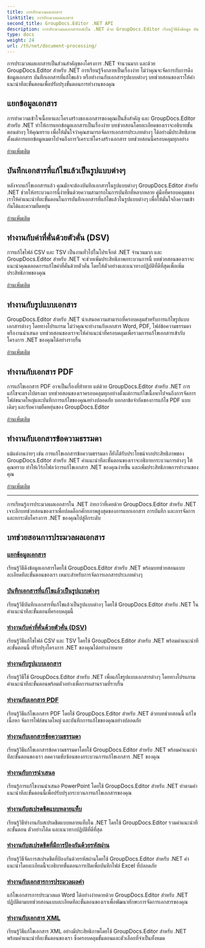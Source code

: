 ```yaml
---
title: การประมวลผลเอกสาร
linktitle: การประมวลผลเอกสาร
second_title: GroupDocs.Editor .NET API
description: การประมวลผลเอกสารหลักใน .NET ด้วย GroupDocs.Editor เรียนรู้วิธีดึงข้อมูล บันทึกเป็นรูปแบบต่างๆ และทำงานกับเอกสารประเภทต่างๆ ได้อย่างง่ายดาย
type: docs
weight: 24
url: /th/net/document-processing/
---
```


การประมวลผลเอกสารเป็นส่วนสำคัญของโครงการ .NET จำนวนมาก และด้วย GroupDocs.Editor สำหรับ .NET การเรียนรู้จึงกลายเป็นเรื่องง่าย ไม่ว่าคุณจะจัดการกับการดึงข้อมูลเอกสาร บันทึกเอกสารที่แก้ไขแล้ว หรือทำงานกับเอกสารรูปแบบต่างๆ บทช่วยสอนของเราให้คำแนะนำทีละขั้นตอนเพื่อปรับปรุงขั้นตอนการทำงานของคุณ

## แยกข้อมูลเอกสาร

การทำความเข้าใจเนื้อหาและโครงสร้างของเอกสารของคุณเป็นสิ่งสำคัญ และ GroupDocs.Editor สำหรับ .NET ทำให้การแยกข้อมูลเอกสารเป็นเรื่องง่าย บทช่วยสอนโดยละเอียดของเราจะอธิบายขั้นตอนต่างๆ ให้คุณทราบ เพื่อให้มั่นใจว่าคุณสามารถจัดการเอกสารประเภทต่างๆ ได้อย่างมีประสิทธิภาพ ตั้งแต่การแยกข้อมูลเมตาไปจนถึงการวิเคราะห์โครงสร้างเอกสาร บทช่วยสอนนี้ครอบคลุมทุกอย่าง

[อ่านเพิ่มเติม](./extract-document-info/)

## บันทึกเอกสารที่แก้ไขแล้วเป็นรูปแบบต่างๆ

หลังจากแก้ไขเอกสารแล้ว คุณมักจะต้องบันทึกเอกสารในรูปแบบต่างๆ GroupDocs.Editor สำหรับ .NET ช่วยให้กระบวนการนี้ง่ายขึ้นด้วยความสามารถในการบันทึกที่หลากหลาย คู่มือที่ครอบคลุมของเราให้คำแนะนำทีละขั้นตอนในการบันทึกเอกสารที่แก้ไขแล้วในรูปแบบต่างๆ เพื่อให้มั่นใจถึงความเข้ากันได้และความยืดหยุ่น

[อ่านเพิ่มเติม](./save-edited-document-various-formats/)

## ทำงานกับค่าที่คั่นด้วยตัวคั่น (DSV)

การแก้ไขไฟล์ CSV และ TSV เป็นงานทั่วไปในโปรเจ็กต์ .NET จำนวนมาก และ GroupDocs.Editor สำหรับ .NET จะช่วยเพิ่มประสิทธิภาพกระบวนการนี้ บทช่วยสอนของเราจะแนะนำคุณตลอดการแก้ไขค่าที่คั่นด้วยตัวคั่น โดยให้ตัวอย่างและแนวทางปฏิบัติที่ดีที่สุดเพื่อเพิ่มประสิทธิภาพของคุณ

[อ่านเพิ่มเติม](./work-dsv/)

## ทำงานกับรูปแบบเอกสาร

GroupDocs.Editor สำหรับ .NET นำเสนอความสามารถที่ครอบคลุมสำหรับการแก้ไขรูปแบบเอกสารต่างๆ โดยทางโปรแกรม ไม่ว่าคุณจะทำงานกับเอกสาร Word, PDF, ไฟล์ข้อความธรรมดา หรืองานนำเสนอ บทช่วยสอนของเราจะให้คำแนะนำที่ครอบคลุมเพื่อรวมการแก้ไขเอกสารเข้ากับโครงการ .NET ของคุณได้อย่างราบรื่น

[อ่านเพิ่มเติม](./work-document-formats/)

## ทำงานกับเอกสาร PDF

การแก้ไขเอกสาร PDF อาจเป็นเรื่องที่ท้าทาย แต่ด้วย GroupDocs.Editor สำหรับ .NET การแก้ไขจะตรงไปตรงมา บทช่วยสอนของเราครอบคลุมทุกอย่างตั้งแต่การแก้ไขเนื้อหาไปจนถึงการจัดการไฟล์ขนาดใหญ่และบันทึกการแก้ไขของคุณอย่างปลอดภัย บอกลาข้อจำกัดของการแก้ไข PDF แบบเดิมๆ และรับความยืดหยุ่นของ GroupDocs.Editor

[อ่านเพิ่มเติม](./work-pdf-documents/)

## ทำงานกับเอกสารข้อความธรรมดา

แม้แต่งานง่ายๆ เช่น การแก้ไขเอกสารข้อความธรรมดา ก็ยังได้รับประโยชน์จากประสิทธิภาพของ GroupDocs.Editor สำหรับ .NET คำแนะนำทีละขั้นตอนของเราจะอธิบายกระบวนการต่างๆ ให้คุณทราบ ทำให้เวิร์กโฟลว์การแก้ไขเอกสาร .NET ของคุณง่ายขึ้น และเพิ่มประสิทธิภาพการทำงานของคุณ

[อ่านเพิ่มเติม](./work-plain-text-documents/)

---

การเรียนรู้การประมวลผลเอกสารใน .NET ง่ายกว่าที่เคยด้วย GroupDocs.Editor สำหรับ .NET เจาะลึกบทช่วยสอนของเราเพื่อปลดล็อกศักยภาพสูงสุดของการแยกเอกสาร การบันทึก และการจัดการ และยกระดับโครงการ .NET ของคุณไปสู่อีกระดับ
## บทช่วยสอนการประมวลผลเอกสาร
### [แยกข้อมูลเอกสาร](./extract-document-info/)
เรียนรู้วิธีดึงข้อมูลเอกสารโดยใช้ GroupDocs.Editor สำหรับ .NET พร้อมบทช่วยสอนแบบละเอียดทีละขั้นตอนของเรา เหมาะสำหรับการจัดการเอกสารประเภทต่างๆ
### [บันทึกเอกสารที่แก้ไขแล้วเป็นรูปแบบต่างๆ](./save-edited-document-various-formats/)
เรียนรู้วิธีบันทึกเอกสารที่แก้ไขแล้วเป็นรูปแบบต่างๆ โดยใช้ GroupDocs.Editor สำหรับ .NET ในคำแนะนำทีละขั้นตอนที่ครอบคลุมนี้
### [ทำงานกับค่าที่คั่นด้วยตัวคั่น (DSV)](./work-dsv/)
เรียนรู้วิธีแก้ไขไฟล์ CSV และ TSV โดยใช้ GroupDocs.Editor สำหรับ .NET พร้อมคำแนะนำทีละขั้นตอนนี้ ปรับปรุงโครงการ .NET ของคุณได้อย่างง่ายดาย
### [ทำงานกับรูปแบบเอกสาร](./work-document-formats/)
เรียนรู้วิธีใช้ GroupDocs.Editor สำหรับ .NET เพื่อแก้ไขรูปแบบเอกสารต่างๆ โดยทางโปรแกรม คำแนะนำทีละขั้นตอนพร้อมตัวอย่างเพื่อการผสานรวมที่ราบรื่น
### [ทำงานกับเอกสาร PDF](./work-pdf-documents/)
เรียนรู้วิธีแก้ไขเอกสาร PDF โดยใช้ GroupDocs.Editor สำหรับ .NET ด้วยบทช่วยสอนนี้ แก้ไขเนื้อหา จัดการไฟล์ขนาดใหญ่ และบันทึกการแก้ไขของคุณอย่างปลอดภัย
### [ทำงานกับเอกสารข้อความธรรมดา](./work-plain-text-documents/)
เรียนรู้วิธีแก้ไขเอกสารข้อความธรรมดาโดยใช้ GroupDocs.Editor สำหรับ .NET พร้อมคำแนะนำทีละขั้นตอนของเรา ลดความซับซ้อนของกระบวนการแก้ไขเอกสาร .NET ของคุณ
### [ทำงานกับการนำเสนอ](./work-presentations/)
เรียนรู้การแก้ไขงานนำเสนอ PowerPoint โดยใช้ GroupDocs.Editor สำหรับ .NET ทำตามคำแนะนำทีละขั้นตอนนี้เพื่อปรับปรุงกระบวนการแก้ไขเอกสารของคุณ
### [ทำงานกับสเปรดชีตแบบหลายแท็บ](./work-multi-tab-spreadsheets/)
เรียนรู้วิธีทำงานกับสเปรดชีตแบบหลายแท็บใน .NET โดยใช้ GroupDocs.Editor รวมคำแนะนำทีละขั้นตอน ตัวอย่างโค้ด และแนวทางปฏิบัติที่ดีที่สุด
### [ทำงานกับสเปรดชีตที่มีการป้องกันด้วยรหัสผ่าน](./work-password-protected-spreadsheets/)
เรียนรู้วิธีจัดการสเปรดชีตที่ป้องกันด้วยรหัสผ่านโดยใช้ GroupDocs.Editor สำหรับ .NET คำแนะนำโดยละเอียดนี้จะอธิบายขั้นตอนการเปิดเพื่อบันทึกไฟล์ Excel ที่ปลอดภัย
### [ทำงานกับเอกสารการประมวลผลคำ](./work-word-processing-documents/)
แก้ไขเอกสารการประมวลผล Word ได้อย่างง่ายดายด้วย GroupDocs.Editor สำหรับ .NET ปฏิบัติตามบทช่วยสอนแบบละเอียดทีละขั้นตอนของเราเพื่อพัฒนาทักษะการจัดการเอกสารของคุณ
### [ทำงานกับเอกสาร XML](./work-xml-documents/)
เรียนรู้วิธีแก้ไขเอกสาร XML อย่างมีประสิทธิภาพโดยใช้ GroupDocs.Editor สำหรับ .NET พร้อมคำแนะนำทีละขั้นตอนของเรา ซึ่งครอบคลุมขั้นตอนและตัวเลือกที่จำเป็นทั้งหมด